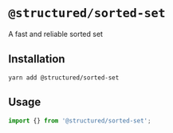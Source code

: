 # `@structured/sorted-set`

A fast and reliable sorted set

## Installation

```
yarn add @structured/sorted-set
```

## Usage

```javascript
import {} from '@structured/sorted-set';


```
